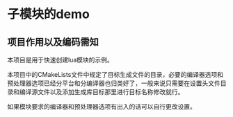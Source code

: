 # 子模块的demo



## 项目作用以及编码需知

本项目是用于快速创建lua模块的示例。

本项目中的CMakeLists文件中规定了目标生成文件的目录，必要的编译器选项和预处理器选项已经分平台和分编译器也归类好了，一般来说只需要在设置头文件目录和编译源文件以及添加生成库目标那里进行目标名称修改就行。

如果模块要求的编译器和预处理器选项有出入的话可以自行更改设置。

